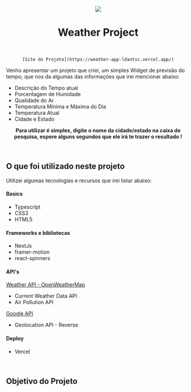 <div align="center">
<img src="https://github.com/ldantsc/weather-app/blob/main/public/favicon.ico"></img>
</div>

<h1 align="center">Weather Project</h1>

<br>

<div align="center">

    [Site do Projeto](https://weather-app-ldantsc.vercel.app/)
    
</div>

  
Venho apresentar um projeto que criei, um simples Widget de previsão do tempo, que nos da algumas das informações que irei mencionar abaixo:

* Descrição do Tempo atual
* Porcentagem de Humidade
* Qualidade do Ar
* Temperatura Mínima e Máxima do Dia
* Temperatura Atual
* Cidade e Estado

<div align="center">
  
**Para utilizar é simples, digite o nome da cidade/estado na caixa de pesquisa, espere alguns segundos que ele irá te trazer o resultado !**

</div>

<br>

## O que foi utilizado neste projeto

Utilizei algumas tecnologias e recursos que irei listar abaixo:

<h4>Basics</h4>

* Typescript
* CSS3
* HTML5

<h4>Frameworks e bibliotecas</h4>

* NextJs
* framer-motion
* react-spinners

<h4>API's</h4>

[Weather API - OpenWeatherMap](https://openweathermap.org/api)

* Current Weather Data API
* Air Pollution API

[Google API](https://console.cloud.google.com/marketplace/product/google/geolocation.googleapis.com?q=search&referrer=search&hl=pt-br&project=geolocalizacao-401613)

* Geolocation API - Reverse

<h4>Deploy</h4>

* Vercel

<br>

## Objetivo do Projeto

